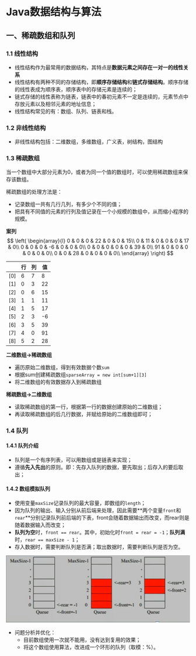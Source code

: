 # Java数据结构与算法

## 一、稀疏数组和队列

### 1.1 线性结构

- 线性结构作为最常用的数据结构，其特点是**数据元素之间存在一对一的线性关系**
- 线性结构有两种不同的存储结构，即**顺序存储结构**和**链式存储结构**。顺序存储的线性表成为顺序表，顺序表中的存储元素是连续的；
- 链式存储的线性表称为链表，链表中的春初元素不一定是连续的，元素节点中存放元素以及相邻元素的地址信息；
- 线性结构常见的有：数组、队列、链表和栈。

### 1.2 非线性结构

- 非线性结构包括：二维数组，多维数组，广义表，树结构，图结构

### 1.3 稀疏数组

当一个数组中大部分元素为0，或者为同一个值的数组时，可以使用稀疏数组来保存该数组。

稀疏数组的处理方法是：

- 记录数组一共有几行几列，有多少个不同的值；
- 把具有不同值的元素的行列及值记录在一个小规模的数组中，从而缩小程序的规模。

**案列**
$$
\left(
\begin{array}{l}
0 & 0 & 0 & 22 & 0 & 0 & 15\\
0 & 11 & 0 & 0 & 0 & 17 & 0\\
0 & 0 & 0 & -6 & 0 & 0 & 0\\
0 & 0 & 0 & 0 & 0 & 39 & 0\\
91 & 0 & 0 & 0 & 0 & 0 & 0\\
0 & 0 & 28 & 0 & 0 & 0 & 0\\
\end{array}
\right)
$$

|      | 行   | 列   | 值   |
| ---- | ---- | ---- | ---- |
| [0]  | 6    | 7    | 8    |
| [1]  | 0    | 3    | 22   |
| [2]  | 0    | 6    | 15   |
| [3]  | 1    | 1    | 11   |
| [4]  | 1    | 5    | 17   |
| [5]  | 2    | 3    | -6   |
| [6]  | 3    | 5    | 39   |
| [7]  | 4    | 0    | 91   |
| [8]  | 5    | 2    | 28   |

**二维数组$\rightarrow$稀疏数组**

- 遍历原始二维数组，得到有效数据个数`sum`
- 根据sum创建稀疏数组`sparseArray = new int[sum+1][3]`
- 将二维数组的有效数据存入到稀疏数组

**稀疏数组$\rightarrow$二维数组**

- 读取稀疏数组的第一行，根据第一行的数据创建原始的二维数组；
- 再读取稀疏数组的后几行数据，并赋给原始的二维数组即可；

### 1.4 队列

#### 1.4.1 队列介绍

- 队列是一个有序列表，可以用数组或是链表来实现；
- 遵循**先入先出**的原则。即：先存入队列的数据，要先取出；后存入的要后取出；

#### 1.4.2 数组模拟队列

- 使用变量`maxSize`记录队列的最大容量，即数组的`length`；
- 因为队列的输出、输入分别从前后端来处理，因此需要**两个变量`front`和`rear`**分别记录队列前后端的下表，front会随着数据输出而改变，而rear则是随着数据输入而改变；
- **队列为空**时，`front == rear`。其中，初始化时`front = rear = -1`；**队列满**时，`rear == maxSize - 1`；
- 存入数据时，需要判断队列是否满；取出数据时，需要判断队列是否为空。

![](../assets/Snipaste_2023-10-24_21-20-51.png)

- 问题分析并优化：
  - 目前数组使用一次就不能用，没有达到复用的效果；
  - 将这个数组使用算法，改进成一个环形的队列（取模：%）。

